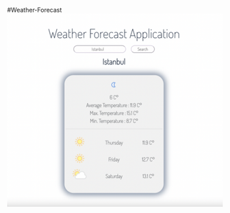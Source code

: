 #Weather-Forecast
![Weather-Forecast](https://raw.githubusercontent.com/kardelenceltik/Weather-Forecast/master/src/img/weather_forecast_preview.png)
